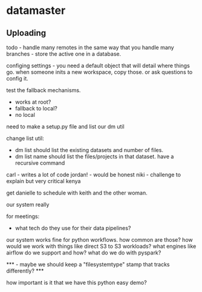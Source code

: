 # datamaster


Uploading
---------

todo - 
handle many remotes in the same way that you handle many branches - store the active one in a database.

configing settings - you need a default object that will detail where things go. when someone inits a new
workspace, copy those. or ask questions to config it.

test the fallback mechanisms.
- works at root?
- fallback to local?
- no local


need to make a setup.py file and list our dm util

change list util:
- dm list should list the existing datasets and number of files.
- dm list name should list the files/projects in that dataset. have a recursive command

carl - writes a lot of code
jordan! - would be honest
niki - challenge to explain but very critical
kenya

get danielle to schedule with keith and the other woman.

our system really 


for meetings:
- what tech do they use for their data pipelines?


our system works fine for python workflows. how common are those? how would we work with things like direct S3 to S3 workloads?
what engines like airflow do we support and how?
what do we do with pyspark?

*** - maybe we should keep a "filesystemtype" stamp that tracks differently? ***

how important is it that we have this python easy demo?

